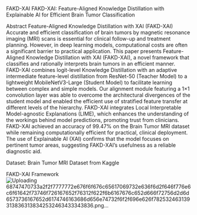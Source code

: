 FAKD-XAI
FAKD-XAI: Feature-Aligned Knowledge Distillation with Explainable AI for Efficient Brain Tumor Classification

Abstract
Feature-Aligned Knowledge Distillation with XAI (FAKD-XAI)
Accurate and efficient classification of brain tumors by magnetic resonance imaging (MRI) scans is essential for clinical follow-up and treatment planning. However, in deep learning models, computational costs are often a significant barrier to practical application. This paper presents Feature-Aligned Knowledge Distillation with XAI (FAKD-XAI), a novel framework that classifies and rationally interprets brain tumors in an efficient manner. FAKD-XAI combines logit-level Knowledge Distillation with an adaptive intermediate feature-level distillation from ResNet-50 (Teacher Model) to a lightweight MobileNetV3-Large (Student Model) to facilitate learning between complex and simple models. Our alignment module featuring a 1×1 convolution layer was able to overcome the architectural divergences of the student model and enabled the efficient use of stratified feature transfer at different levels of the hierarchy. FAKD-XAI integrates Local Interpretable Model-agnostic Explanations (LIME), which enhances the understanding of the workings behind model predictions, promoting trust from clinicians. FAKD-XAI achieved an accuracy of 99.47% on the Brain Tumor MRI dataset while remaining computationally efficient for practical, clinical deployment. The use of Explainable AI (XAI) confirms that the model focuses on pertinent tumor areas, suggesting FAKD-XAI’s usefulness as a reliable diagnostic aid.

Dataset: Brain Tumor MRI Dataset from Kaggle

FAKD-XAI Framework
![Uploading 68747470733a2f2f7777772e676f6f676c65617069732e636f6d2f646f776e6c6f61642f73746f726167652f76312f622f6b6167676c652d666f72756d2d6d6573736167652d6174746163686d656e74732f6f2f696e626f7825324631393138363138342532463433343836.png…]()
